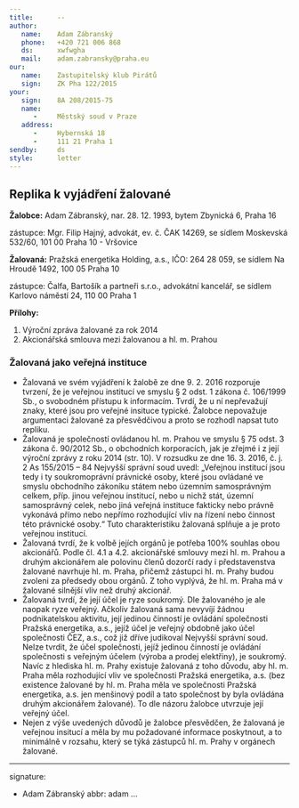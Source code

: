 ```yaml
---
title:      --
author:
   name:    Adam Zábranský
   phone:   +420 721 006 868
   ds:      xwfwgha
   mail:    adam.zabransky@praha.eu
our:
   name:    Zastupitelský klub Pirátů
   sign:    ZK Pha 122/2015
your:
   sign:    8A 208/2015-75
   name:    
      -     Městský soud v Praze
   address:
      -     Hybernská 18
      -     111 21 Praha 1
sendby:     ds
style:      letter
---
```


## Replika k vyjádření žalované

**Žalobce:**   Adam Zábranský, nar. 28. 12. 1993, bytem Zbynická 6, Praha 16

zástupce:  Mgr. Filip Hajný, advokát, ev. č. ČAK 14269, se sídlem Moskevská 532/60, 101 00 Praha 10 - Vršovice

**Žalovaná:**  Pražská energetika Holding, a.s., IČO: 264 28 059, se sídlem Na Hroudě 1492, 100 05  Praha 10

zástupce: Čalfa, Bartošík a partneři s.r.o., advokátní kancelář, se sídlem Karlovo náměstí 24, 110 00 Praha 1

**Přílohy:**

1. Výroční zpráva žalované za rok 2014
2. Akcionářská smlouva mezi žalovanou a hl. m. Prahou

### Žalovaná jako veřejná instituce

- Žalovaná ve svém vyjádření k žalobě ze dne 9. 2. 2016 rozporuje tvrzení, že je veřejnou institucí ve smyslu § 2 odst. 1 zákona č. 106/1999 Sb., o svobodném přístupu k informacím. Tvrdí, že u ní nepřevažují znaky, které jsou pro veřejné insituce typické. Žalobce nepovažuje argumentaci žalované za přesvědčivou a proto se rozhodl napsat tuto repliku.
- Žalovaná je společností ovládanou hl. m. Prahou ve smyslu § 75 odst. 3 zákona č. 90/2012 Sb., o obchodních korporacích, jak je zřejmé i z její výroční zprávy z roku 2014 (str. 10). V rozsudku ze dne 16. 3. 2016, č. j. 2 As 155/2015 – 84 Nejvyšší správní soud uvedl: „Veřejnou institucí jsou tedy i ty soukromoprávní právnické osoby, které jsou ovládané ve smyslu obchodního zákoníku státem nebo územním samosprávným celkem, příp. jinou veřejnou institucí, nebo u nichž stát, územní samosprávný celek, nebo jiná veřejná instituce fakticky nebo právně vykonává přímo nebo nepřímo rozhodující vliv na řízení nebo činnost této právnické osoby.“ Tuto charakteristiku žalovaná splňuje a je proto veřejnou institucí.
- Žalovaná tvrdí, že k volbě jejích orgánů je potřeba 100% souhlas obou akcionářů. Podle čl. 4.1 a 4.2. akcionářské smlouvy mezi hl. m. Prahou a druhým akcionářem ale polovinu členů dozorčí rady i představenstva žalované navrhuje hl. m. Praha, přičemž zástupci hl. m. Prahy budou zvoleni za předsedy obou orgánů. Z toho vyplývá, že hl. m. Praha má v žalované silnější vliv než druhý akcionář.
- Žalovaná tvrdí, že její účel je ryze soukromý. Dle žalovaného je ale naopak ryze veřejný. Ačkoliv žalovaná sama nevyvíjí žádnou podnikatelskou aktivitu, její jedinou činností je ovládání společnosti Pražská energetika, a.s., jejíž účel je veřejný obdobně jako účel společnosti ČEZ, a.s., což již dříve judikoval Nejvyšší správní soud. Nelze tvrdit, že účel společnosti, jejíž jedinou činností je ovládání společnosti s veřejným účelem (výroba a prodej elektřiny), je soukromý. Navíc z hlediska hl. m. Prahy existuje žalovaná z toho důvodu, aby hl. m. Praha měla rozhodující vliv ve společnosti Pražská energetika, a.s. (bez existence žalované by hl. m. Praha měla ve společnosti Pražská energetika, a.s. jen menšinový podíl a tato společnost by byla ovládána druhým akcionářem žalované). To dle názoru žalobce utvrzuje její veřejný účel.
- Nejen z výše uvedených důvodů je žalobce přesvědčen, že žalovaná je veřejnou insitucí a měla by mu požadované informace poskytnout, a to minimálně v rozsahu, který se týká zástupců hl. m. Prahy v orgánech žalované.

---
signature:
  - Adam Zábranský
abbr:       adam
...

